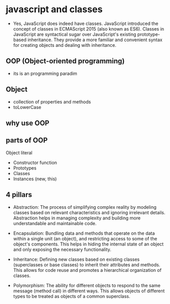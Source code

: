 # javascript and classes
- Yes, JavaScript does indeed have classes. JavaScript introduced the concept of classes in ECMAScript 2015 (also known as ES6). Classes in JavaScript are syntactical sugar over JavaScript's existing prototype-based inheritance. They provide a more familiar and convenient syntax for creating objects and dealing with inheritance.

## OOP (Object-oriented programming)
- its is an programming paradim

## Object
- collection of properties and methods
- toLowerCase

## why use OOP

## parts of OOP
Object literal 

- Constructor function
- Prototypes
- Classes
- Instances (new, this)


## 4 pillars
- Abstraction: The process of simplifying complex reality by modeling classes based on relevant characteristics and ignoring irrelevant details. Abstraction helps in managing complexity and building more understandable and maintainable code.

- Encapsulation: Bundling data and methods that operate on the data within a single unit (an object), and restricting access to some of the object's components. This helps in hiding the internal state of an object and only exposing the necessary functionality.

- Inheritance: Defining new classes based on existing classes (superclasses or base classes) to inherit their attributes and methods. This allows for code reuse and promotes a hierarchical organization of classes.

- Polymorphism: The ability for different objects to respond to the same message (method call) in different ways. This allows objects of different types to be treated as objects of a common superclass.